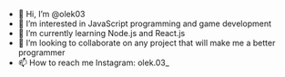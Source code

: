 - 👋 Hi, I’m @olek03
- 👀 I’m interested in JavaScript programming and game development
- 🌱 I’m currently learning Node.js and React.js
- 💞️ I’m looking to collaborate on any project that will make me a better programmer
- 📫 How to reach me Instagram: olek.03_

<!---
olek03/olek03 is a ✨ special ✨ repository because its `README.md` (this file) appears on your GitHub profile.
You can click the Preview link to take a look at your changes.
--->
